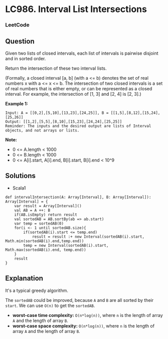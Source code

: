 # LC986. Interval List Intersections

### LeetCode

## Question

Given two lists of closed intervals, each list of intervals is pairwise disjoint and in sorted order.

Return the intersection of these two interval lists.

(Formally, a closed interval [a, b] (with a <= b) denotes the set of real numbers x with a <= x <= b.  The intersection of two closed intervals is a set of real numbers that is either empty, or can be represented as a closed interval.  For example, the intersection of [1, 3] and [2, 4] is [2, 3].)

**Example 1:**
```
Input: A = [[0,2],[5,10],[13,23],[24,25]], B = [[1,5],[8,12],[15,24],[25,26]]
Output: [[1,2],[5,5],[8,10],[15,23],[24,24],[25,25]]
Reminder: The inputs and the desired output are lists of Interval objects, and not arrays or lists.
``` 

**Note:**

* 0 <= A.length < 1000
* 0 <= B.length < 1000
* 0 <= A[i].start, A[i].end, B[i].start, B[i].end < 10^9

## Solutions

* Scala1
```
def intervalIntersection(A: Array[Interval], B: Array[Interval]): Array[Interval] = {
    var result = Array[Interval]()
    val AB = A ++: B
    if(AB.isEmpty) return result
    val sortedAB = AB.sortBy(ab => ab.start)
    var temp = sortedAB(0)
    for(i <- 1 until sortedAB.size){
        if(sortedAB(i).start <= temp.end)
            result = result :+ new Interval(sortedAB(i).start, Math.min(sortedAB(i).end,temp.end))
        temp = new Interval(sortedAB(i).start, Math.max(sortedAB(i).end, temp.end))
    }
    result
}
```

## Explanation

It's a typical greedy algorithm.

The `sortedAB` could be improved, because `A` and `B` are all sorted by their `start`. We can use `O(n)` to get the `sortedAB`.

* **worst-case time complexity:** `O(n*log(n))`, where `n` is the length of array `A` and the length of array `B`.
* **worst-case space complexity:** `O(n*log(n))`, where `n` is the length of array `A` and the length of array `B`.
